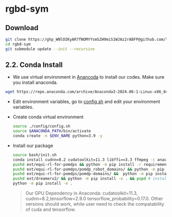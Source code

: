 # rgbd-sym

## Download 

```sh
git clone https://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@github.com/linhongbin-ws/rgbd-sym.git
cd rgbd-sym
git submodule update --init --recursive
```

## 2.2. Conda Install

- We use virtual environment in [Anancoda](https://www.anaconda.com/download) to install our codes. Make sure you install anaconda.
```sh
wget https://repo.anaconda.com/archive/Anaconda3-2024.06-1-Linux-x86_64.sh
```

- Edit environment variables, go to [config.sh](./config.sh) and edit your environment variables.

- Create conda virtual environment
    ```sh
    source ./config/config.sh
    source $ANACONDA_PATH/bin/activate 
    conda create -n $ENV_NAME python=3.9 -y
    ```

- Install our package 
    ```sh
    source bash/init.sh
    conda install cudnn=8.2 cudatoolkit=11.3 libffi==3.3 ffmpeg -c anaconda -c conda-forge -y
    pushd ext/equi-rl-for-pomdps && python -m pip install -r requirements.txt && popd
    pushd ext/equi-rl-for-pomdps/pomdp_robot_domains/ && python -m pip install -r requirements.txt && python -m pip install -e . && popd
    pushd ext/equi-rl-for-pomdps/pomdp-domains/ &&  python -m pip install -e . && popd
    pushd ext/dreamerv2/ && python -m pip install -e . && popd # install dreamerv2
    python -m pip install -e . 
    ```
    > Our GPU Dependency in Anaconda: cudatoolkit=11.3, cudnn=8.2,tensorflow=2.9.0 tensorflow_probability=0.17.0. Other versions should work, while user need to check the compatability of cuda and tensorflow.  